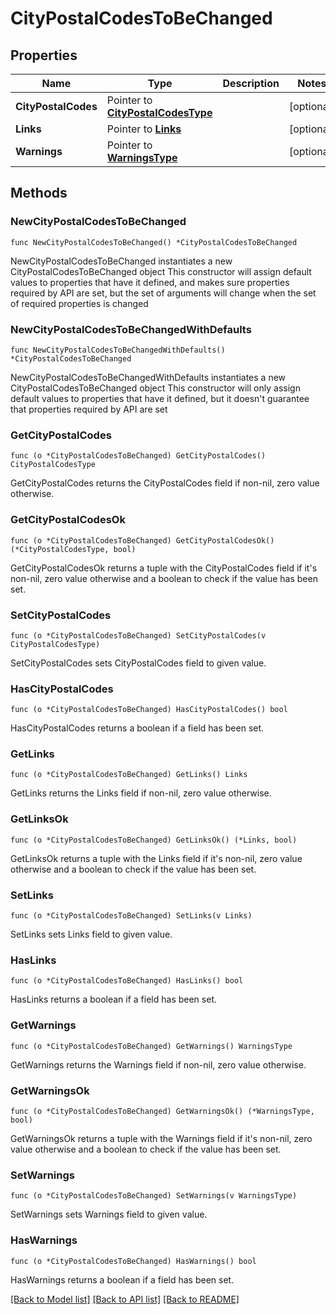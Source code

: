 # CityPostalCodesToBeChanged

## Properties

Name | Type | Description | Notes
------------ | ------------- | ------------- | -------------
**CityPostalCodes** | Pointer to [**CityPostalCodesType**](CityPostalCodesType.md) |  | [optional] 
**Links** | Pointer to [**Links**](Links.md) |  | [optional] 
**Warnings** | Pointer to [**WarningsType**](WarningsType.md) |  | [optional] 

## Methods

### NewCityPostalCodesToBeChanged

`func NewCityPostalCodesToBeChanged() *CityPostalCodesToBeChanged`

NewCityPostalCodesToBeChanged instantiates a new CityPostalCodesToBeChanged object
This constructor will assign default values to properties that have it defined,
and makes sure properties required by API are set, but the set of arguments
will change when the set of required properties is changed

### NewCityPostalCodesToBeChangedWithDefaults

`func NewCityPostalCodesToBeChangedWithDefaults() *CityPostalCodesToBeChanged`

NewCityPostalCodesToBeChangedWithDefaults instantiates a new CityPostalCodesToBeChanged object
This constructor will only assign default values to properties that have it defined,
but it doesn't guarantee that properties required by API are set

### GetCityPostalCodes

`func (o *CityPostalCodesToBeChanged) GetCityPostalCodes() CityPostalCodesType`

GetCityPostalCodes returns the CityPostalCodes field if non-nil, zero value otherwise.

### GetCityPostalCodesOk

`func (o *CityPostalCodesToBeChanged) GetCityPostalCodesOk() (*CityPostalCodesType, bool)`

GetCityPostalCodesOk returns a tuple with the CityPostalCodes field if it's non-nil, zero value otherwise
and a boolean to check if the value has been set.

### SetCityPostalCodes

`func (o *CityPostalCodesToBeChanged) SetCityPostalCodes(v CityPostalCodesType)`

SetCityPostalCodes sets CityPostalCodes field to given value.

### HasCityPostalCodes

`func (o *CityPostalCodesToBeChanged) HasCityPostalCodes() bool`

HasCityPostalCodes returns a boolean if a field has been set.

### GetLinks

`func (o *CityPostalCodesToBeChanged) GetLinks() Links`

GetLinks returns the Links field if non-nil, zero value otherwise.

### GetLinksOk

`func (o *CityPostalCodesToBeChanged) GetLinksOk() (*Links, bool)`

GetLinksOk returns a tuple with the Links field if it's non-nil, zero value otherwise
and a boolean to check if the value has been set.

### SetLinks

`func (o *CityPostalCodesToBeChanged) SetLinks(v Links)`

SetLinks sets Links field to given value.

### HasLinks

`func (o *CityPostalCodesToBeChanged) HasLinks() bool`

HasLinks returns a boolean if a field has been set.

### GetWarnings

`func (o *CityPostalCodesToBeChanged) GetWarnings() WarningsType`

GetWarnings returns the Warnings field if non-nil, zero value otherwise.

### GetWarningsOk

`func (o *CityPostalCodesToBeChanged) GetWarningsOk() (*WarningsType, bool)`

GetWarningsOk returns a tuple with the Warnings field if it's non-nil, zero value otherwise
and a boolean to check if the value has been set.

### SetWarnings

`func (o *CityPostalCodesToBeChanged) SetWarnings(v WarningsType)`

SetWarnings sets Warnings field to given value.

### HasWarnings

`func (o *CityPostalCodesToBeChanged) HasWarnings() bool`

HasWarnings returns a boolean if a field has been set.


[[Back to Model list]](../README.md#documentation-for-models) [[Back to API list]](../README.md#documentation-for-api-endpoints) [[Back to README]](../README.md)


